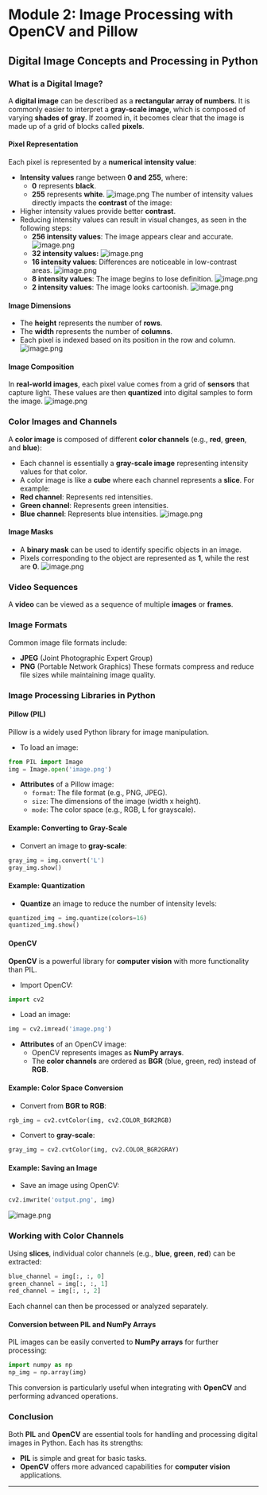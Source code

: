 

# Module 2: Image Processing with OpenCV and Pillow
## Digital Image Concepts and Processing in Python
### What is a Digital Image?
A **digital image** can be described as a **rectangular array of numbers**. It is commonly easier to interpret a **gray-scale image**, which is composed of varying **shades of gray**. If zoomed in, it becomes clear that the image is made up of a grid of blocks called **pixels**.
#### Pixel Representation
Each pixel is represented by a **numerical intensity value**:
- **Intensity values** range between **0 and 255**, where:
	- **0** represents **black**.
	- **255** represents **white**.
![image.png](https://prod-files-secure.s3.us-west-2.amazonaws.com/03e82b26-cccb-4906-bb56-adabcbdc0655/fa1bb4aa-313a-44c2-a7b3-7fa4a8432b08/image.png?X-Amz-Algorithm=AWS4-HMAC-SHA256&X-Amz-Content-Sha256=UNSIGNED-PAYLOAD&X-Amz-Credential=ASIAZI2LB4667GX2KORW%2F20250323%2Fus-west-2%2Fs3%2Faws4_request&X-Amz-Date=20250323T004416Z&X-Amz-Expires=3600&X-Amz-Security-Token=IQoJb3JpZ2luX2VjEGwaCXVzLXdlc3QtMiJHMEUCIQCjZuCVgemtGa2eLSIYtigEOUqbul3ueFlTjfBty%2Fh7MAIgMijAv2bIsJohwyfNtFrf%2BmnKYtNg0TaKxibmpCQS3ywqiAQIxf%2F%2F%2F%2F%2F%2F%2F%2F%2F%2FARAAGgw2Mzc0MjMxODM4MDUiDCJAAPpXhmW%2FwcUe0ircA8Ku2di%2FGLCrmbNF8f6skNIhcsuOu909OvJXRivP%2FgOV2SZ7y%2BoqS8nqQQsgmUza8lOfoTnfGLVR%2FzzHif%2BPuYgdeZKgSWRx6ZiOTKCPClDG1q%2FrBtry5zNn6WDoSWNlmC7%2BTcHAVuaPl1GWzpC9gccYgbNbPvVIcb%2BR2y5EneFc72Ea0VI62FGaZlUPPbaKYvUtMhWoBbVMb36A3qJn7X6vchgM9eRaOaMjG2BVr3kH%2BYe8CA8o4lKEnA4TFxCTkQj78nfXd3nRYw597TJVxtP%2BwccFsboBZ4LhMo%2FyxC19igOz6skfCKjrk2wd5xhfQjVTqYWZINiRZ1C7HyN%2B7sTsU6JRl%2FhEuPn5p7UNxvX%2F0vbSQyW4ZD2qw%2B2aSnbmGdZjJan6Hr%2FOmZag0oe2hDKMJinbRJOVYX%2BO24F6hvAozDcWK0rT6Kl0DE5k1VqJ5Uw7W6HXuKs4D0TohJVpZQwRx265q57myLfKlENE9IUZdoQAJpWRgx%2F8YDspEGINPaJ80FiZF3eV8i4M%2Bg54j%2F%2BN295ykKRcv0ftm%2BM5vHMBf9onbengZb8LWyq1pUyQ1%2FpaM6gL4umKnVxL3x%2F5n1nF%2FU7hZ9TR21rga3epFpMV7p4sPx%2Bnt8aXIrxUMOK1%2FL4GOqUBNDCwC3eCpLk1knPlURpXMr9cdGABmwFKCwBzpysWD4BwkYcfhAytn%2FAbe5gG5tX%2BHwwJ7h3CkGLMv%2B1GlJS6wQn9Lck04RAWbRSRo0zT1XUGKwGOz1LuTaW%2BMygUQf8lwiFPqZOfWGQAdAUTMVZ3Jh1YascdQMEubL004VWFxZS5RW8V3pMNifxvrOo%2BRlUSBcAdjOZNFH8ufKpo4%2FNcP7auEemx&X-Amz-Signature=1866cafbb2bf699e99745ac9e99a46e0ac252e81d7d22f1b50471f2a43076d96&X-Amz-SignedHeaders=host&x-id=GetObject)
The number of intensity values directly impacts the **contrast** of the image:
- Higher intensity values provide better **contrast**.
- Reducing intensity values can result in visual changes, as seen in the following steps:
	- **256 intensity values**: The image appears clear and accurate.
![image.png](https://prod-files-secure.s3.us-west-2.amazonaws.com/03e82b26-cccb-4906-bb56-adabcbdc0655/0de7dfb4-99dc-4b87-8932-5165b3c3b775/image.png?X-Amz-Algorithm=AWS4-HMAC-SHA256&X-Amz-Content-Sha256=UNSIGNED-PAYLOAD&X-Amz-Credential=ASIAZI2LB4667Y6OZWK4%2F20250323%2Fus-west-2%2Fs3%2Faws4_request&X-Amz-Date=20250323T004416Z&X-Amz-Expires=3600&X-Amz-Security-Token=IQoJb3JpZ2luX2VjEG0aCXVzLXdlc3QtMiJHMEUCIQCIhCFkW1%2BUDXgOAto9XoTaj%2BULVDaJEc9ZeCEer3JbjwIgX8UQaMTAhBxYJiOx8%2Fs8lnJIg%2BEQ7FDTsAdFCpi6Ui4qiAQIxf%2F%2F%2F%2F%2F%2F%2F%2F%2F%2FARAAGgw2Mzc0MjMxODM4MDUiDDAANKWglLOUEr5e9CrcA%2Fhm1xjH3TF1B4IH8BH%2BbAOjRJ2NuvoQxYzWtMt%2FvdVQxBKGOlB9LQQdqVo1KDSIUHVaxlzdiMWlPWGfL%2BAEn6WDAfvrCRYwkmouzfagMVn6CwfNTSdVKl%2B6ciEV9lyJUnIp%2B2jCYuhv7TF%2Fk76UF3%2Fucv6pVZI2LNaUO8nPOKPcvKSqL7qBkkQ%2F1HH8O80WCt9QcDPbPx4giY5QZo8vVA5aTHBG45CrUhAZjhMWiX6ZrxykQuieoTYItDtInYhwNq6fIluhGaBRFVGf4UC%2BDkohDaQUwseCfBxe3EmZAkT5KZN4xASqKZl7picpOJKCTxdS14IQCh1gC%2FYAIh%2BYVcpedzLw3fxUmFHnL6HPhhUcqrZ9ww5wDCPYF3bj%2FaLclPVVwN5IQN4OqVqwnOQykiOv%2FtZ9MTZKM1bQr%2BI3JunPrFNup%2FGAyBwZ%2BGc1RzBVh2vvsty4Bu0bREoQbDygUVbtaa7I5%2BeFJbg0v7mVCWocuHhFY0hDzesCCOilZFZvhk%2F2tQqQCBieaDGz6yuq0%2Fq8cU43n6USKaCkJK7eyvHNrpjnGsBEneT3A%2Bq0T2Ottaipd1fCrfk%2Fmg%2B9Pfh0z0WxtenjGoDuXfUgQBfO%2Fdl%2FVVtR7qiS8f%2BC9hPHMJu2%2FL4GOqUBtMY4pAc%2Byg8VAXZILmukZw8jAbiJhQgwi3BzvMSh0UCmYjw1dMdErv248ipsclQc8Vr5kj4Bhi2ebzQ0gwAnpeFdREHvf%2FBNlPk0Ob09W9CTFanVYRQmdmim9uQCGjRRjuzzrwo9%2BFb%2Bk9pbHDzun%2Bwgz1aq5UY5krSbRwcPlAKP2uvXrQhNPKH%2Fn9KuaYyxRwJ3LI0odaiqVG7L1M3LdB6kC64n&X-Amz-Signature=65c6ef130ab3aa14de81d2a300f6ffb27d8a7c10a5f8afc8167d404473f877b3&X-Amz-SignedHeaders=host&x-id=GetObject)
	- **32 intensity values:**
![image.png](https://prod-files-secure.s3.us-west-2.amazonaws.com/03e82b26-cccb-4906-bb56-adabcbdc0655/7eb81f08-b190-4c5a-ba2b-2a498a15b2c4/image.png?X-Amz-Algorithm=AWS4-HMAC-SHA256&X-Amz-Content-Sha256=UNSIGNED-PAYLOAD&X-Amz-Credential=ASIAZI2LB4667Y6OZWK4%2F20250323%2Fus-west-2%2Fs3%2Faws4_request&X-Amz-Date=20250323T004416Z&X-Amz-Expires=3600&X-Amz-Security-Token=IQoJb3JpZ2luX2VjEG0aCXVzLXdlc3QtMiJHMEUCIQCIhCFkW1%2BUDXgOAto9XoTaj%2BULVDaJEc9ZeCEer3JbjwIgX8UQaMTAhBxYJiOx8%2Fs8lnJIg%2BEQ7FDTsAdFCpi6Ui4qiAQIxf%2F%2F%2F%2F%2F%2F%2F%2F%2F%2FARAAGgw2Mzc0MjMxODM4MDUiDDAANKWglLOUEr5e9CrcA%2Fhm1xjH3TF1B4IH8BH%2BbAOjRJ2NuvoQxYzWtMt%2FvdVQxBKGOlB9LQQdqVo1KDSIUHVaxlzdiMWlPWGfL%2BAEn6WDAfvrCRYwkmouzfagMVn6CwfNTSdVKl%2B6ciEV9lyJUnIp%2B2jCYuhv7TF%2Fk76UF3%2Fucv6pVZI2LNaUO8nPOKPcvKSqL7qBkkQ%2F1HH8O80WCt9QcDPbPx4giY5QZo8vVA5aTHBG45CrUhAZjhMWiX6ZrxykQuieoTYItDtInYhwNq6fIluhGaBRFVGf4UC%2BDkohDaQUwseCfBxe3EmZAkT5KZN4xASqKZl7picpOJKCTxdS14IQCh1gC%2FYAIh%2BYVcpedzLw3fxUmFHnL6HPhhUcqrZ9ww5wDCPYF3bj%2FaLclPVVwN5IQN4OqVqwnOQykiOv%2FtZ9MTZKM1bQr%2BI3JunPrFNup%2FGAyBwZ%2BGc1RzBVh2vvsty4Bu0bREoQbDygUVbtaa7I5%2BeFJbg0v7mVCWocuHhFY0hDzesCCOilZFZvhk%2F2tQqQCBieaDGz6yuq0%2Fq8cU43n6USKaCkJK7eyvHNrpjnGsBEneT3A%2Bq0T2Ottaipd1fCrfk%2Fmg%2B9Pfh0z0WxtenjGoDuXfUgQBfO%2Fdl%2FVVtR7qiS8f%2BC9hPHMJu2%2FL4GOqUBtMY4pAc%2Byg8VAXZILmukZw8jAbiJhQgwi3BzvMSh0UCmYjw1dMdErv248ipsclQc8Vr5kj4Bhi2ebzQ0gwAnpeFdREHvf%2FBNlPk0Ob09W9CTFanVYRQmdmim9uQCGjRRjuzzrwo9%2BFb%2Bk9pbHDzun%2Bwgz1aq5UY5krSbRwcPlAKP2uvXrQhNPKH%2Fn9KuaYyxRwJ3LI0odaiqVG7L1M3LdB6kC64n&X-Amz-Signature=4ea18c564c2d569139a9d49420411b38e2caa03ad634cdc94db076e696f8f27a&X-Amz-SignedHeaders=host&x-id=GetObject)
	- **16 intensity values**: Differences are noticeable in low-contrast areas.
![image.png](https://prod-files-secure.s3.us-west-2.amazonaws.com/03e82b26-cccb-4906-bb56-adabcbdc0655/6bf56d44-9a14-4b7b-98c2-1f00b8630f0c/image.png?X-Amz-Algorithm=AWS4-HMAC-SHA256&X-Amz-Content-Sha256=UNSIGNED-PAYLOAD&X-Amz-Credential=ASIAZI2LB4667Y6OZWK4%2F20250323%2Fus-west-2%2Fs3%2Faws4_request&X-Amz-Date=20250323T004416Z&X-Amz-Expires=3600&X-Amz-Security-Token=IQoJb3JpZ2luX2VjEG0aCXVzLXdlc3QtMiJHMEUCIQCIhCFkW1%2BUDXgOAto9XoTaj%2BULVDaJEc9ZeCEer3JbjwIgX8UQaMTAhBxYJiOx8%2Fs8lnJIg%2BEQ7FDTsAdFCpi6Ui4qiAQIxf%2F%2F%2F%2F%2F%2F%2F%2F%2F%2FARAAGgw2Mzc0MjMxODM4MDUiDDAANKWglLOUEr5e9CrcA%2Fhm1xjH3TF1B4IH8BH%2BbAOjRJ2NuvoQxYzWtMt%2FvdVQxBKGOlB9LQQdqVo1KDSIUHVaxlzdiMWlPWGfL%2BAEn6WDAfvrCRYwkmouzfagMVn6CwfNTSdVKl%2B6ciEV9lyJUnIp%2B2jCYuhv7TF%2Fk76UF3%2Fucv6pVZI2LNaUO8nPOKPcvKSqL7qBkkQ%2F1HH8O80WCt9QcDPbPx4giY5QZo8vVA5aTHBG45CrUhAZjhMWiX6ZrxykQuieoTYItDtInYhwNq6fIluhGaBRFVGf4UC%2BDkohDaQUwseCfBxe3EmZAkT5KZN4xASqKZl7picpOJKCTxdS14IQCh1gC%2FYAIh%2BYVcpedzLw3fxUmFHnL6HPhhUcqrZ9ww5wDCPYF3bj%2FaLclPVVwN5IQN4OqVqwnOQykiOv%2FtZ9MTZKM1bQr%2BI3JunPrFNup%2FGAyBwZ%2BGc1RzBVh2vvsty4Bu0bREoQbDygUVbtaa7I5%2BeFJbg0v7mVCWocuHhFY0hDzesCCOilZFZvhk%2F2tQqQCBieaDGz6yuq0%2Fq8cU43n6USKaCkJK7eyvHNrpjnGsBEneT3A%2Bq0T2Ottaipd1fCrfk%2Fmg%2B9Pfh0z0WxtenjGoDuXfUgQBfO%2Fdl%2FVVtR7qiS8f%2BC9hPHMJu2%2FL4GOqUBtMY4pAc%2Byg8VAXZILmukZw8jAbiJhQgwi3BzvMSh0UCmYjw1dMdErv248ipsclQc8Vr5kj4Bhi2ebzQ0gwAnpeFdREHvf%2FBNlPk0Ob09W9CTFanVYRQmdmim9uQCGjRRjuzzrwo9%2BFb%2Bk9pbHDzun%2Bwgz1aq5UY5krSbRwcPlAKP2uvXrQhNPKH%2Fn9KuaYyxRwJ3LI0odaiqVG7L1M3LdB6kC64n&X-Amz-Signature=45b1ebe4a6b4fd2ec4950ee8c646e5295adc71ca00bf01762b244245e29e6c70&X-Amz-SignedHeaders=host&x-id=GetObject)
	- **8 intensity values**: The image begins to lose definition.
![image.png](https://prod-files-secure.s3.us-west-2.amazonaws.com/03e82b26-cccb-4906-bb56-adabcbdc0655/cca05878-ca1a-43e0-8bec-1d146756f9ae/image.png?X-Amz-Algorithm=AWS4-HMAC-SHA256&X-Amz-Content-Sha256=UNSIGNED-PAYLOAD&X-Amz-Credential=ASIAZI2LB4667Y6OZWK4%2F20250323%2Fus-west-2%2Fs3%2Faws4_request&X-Amz-Date=20250323T004416Z&X-Amz-Expires=3600&X-Amz-Security-Token=IQoJb3JpZ2luX2VjEG0aCXVzLXdlc3QtMiJHMEUCIQCIhCFkW1%2BUDXgOAto9XoTaj%2BULVDaJEc9ZeCEer3JbjwIgX8UQaMTAhBxYJiOx8%2Fs8lnJIg%2BEQ7FDTsAdFCpi6Ui4qiAQIxf%2F%2F%2F%2F%2F%2F%2F%2F%2F%2FARAAGgw2Mzc0MjMxODM4MDUiDDAANKWglLOUEr5e9CrcA%2Fhm1xjH3TF1B4IH8BH%2BbAOjRJ2NuvoQxYzWtMt%2FvdVQxBKGOlB9LQQdqVo1KDSIUHVaxlzdiMWlPWGfL%2BAEn6WDAfvrCRYwkmouzfagMVn6CwfNTSdVKl%2B6ciEV9lyJUnIp%2B2jCYuhv7TF%2Fk76UF3%2Fucv6pVZI2LNaUO8nPOKPcvKSqL7qBkkQ%2F1HH8O80WCt9QcDPbPx4giY5QZo8vVA5aTHBG45CrUhAZjhMWiX6ZrxykQuieoTYItDtInYhwNq6fIluhGaBRFVGf4UC%2BDkohDaQUwseCfBxe3EmZAkT5KZN4xASqKZl7picpOJKCTxdS14IQCh1gC%2FYAIh%2BYVcpedzLw3fxUmFHnL6HPhhUcqrZ9ww5wDCPYF3bj%2FaLclPVVwN5IQN4OqVqwnOQykiOv%2FtZ9MTZKM1bQr%2BI3JunPrFNup%2FGAyBwZ%2BGc1RzBVh2vvsty4Bu0bREoQbDygUVbtaa7I5%2BeFJbg0v7mVCWocuHhFY0hDzesCCOilZFZvhk%2F2tQqQCBieaDGz6yuq0%2Fq8cU43n6USKaCkJK7eyvHNrpjnGsBEneT3A%2Bq0T2Ottaipd1fCrfk%2Fmg%2B9Pfh0z0WxtenjGoDuXfUgQBfO%2Fdl%2FVVtR7qiS8f%2BC9hPHMJu2%2FL4GOqUBtMY4pAc%2Byg8VAXZILmukZw8jAbiJhQgwi3BzvMSh0UCmYjw1dMdErv248ipsclQc8Vr5kj4Bhi2ebzQ0gwAnpeFdREHvf%2FBNlPk0Ob09W9CTFanVYRQmdmim9uQCGjRRjuzzrwo9%2BFb%2Bk9pbHDzun%2Bwgz1aq5UY5krSbRwcPlAKP2uvXrQhNPKH%2Fn9KuaYyxRwJ3LI0odaiqVG7L1M3LdB6kC64n&X-Amz-Signature=c8360038368e7087d712427d2b0f588630ac1371cf45c46b5e635a074f04ead7&X-Amz-SignedHeaders=host&x-id=GetObject)
	- **2 intensity values**: The image looks cartoonish.
![image.png](https://prod-files-secure.s3.us-west-2.amazonaws.com/03e82b26-cccb-4906-bb56-adabcbdc0655/12da64d7-6b97-44e0-bc2c-52b9c47ce212/image.png?X-Amz-Algorithm=AWS4-HMAC-SHA256&X-Amz-Content-Sha256=UNSIGNED-PAYLOAD&X-Amz-Credential=ASIAZI2LB4667Y6OZWK4%2F20250323%2Fus-west-2%2Fs3%2Faws4_request&X-Amz-Date=20250323T004416Z&X-Amz-Expires=3600&X-Amz-Security-Token=IQoJb3JpZ2luX2VjEG0aCXVzLXdlc3QtMiJHMEUCIQCIhCFkW1%2BUDXgOAto9XoTaj%2BULVDaJEc9ZeCEer3JbjwIgX8UQaMTAhBxYJiOx8%2Fs8lnJIg%2BEQ7FDTsAdFCpi6Ui4qiAQIxf%2F%2F%2F%2F%2F%2F%2F%2F%2F%2FARAAGgw2Mzc0MjMxODM4MDUiDDAANKWglLOUEr5e9CrcA%2Fhm1xjH3TF1B4IH8BH%2BbAOjRJ2NuvoQxYzWtMt%2FvdVQxBKGOlB9LQQdqVo1KDSIUHVaxlzdiMWlPWGfL%2BAEn6WDAfvrCRYwkmouzfagMVn6CwfNTSdVKl%2B6ciEV9lyJUnIp%2B2jCYuhv7TF%2Fk76UF3%2Fucv6pVZI2LNaUO8nPOKPcvKSqL7qBkkQ%2F1HH8O80WCt9QcDPbPx4giY5QZo8vVA5aTHBG45CrUhAZjhMWiX6ZrxykQuieoTYItDtInYhwNq6fIluhGaBRFVGf4UC%2BDkohDaQUwseCfBxe3EmZAkT5KZN4xASqKZl7picpOJKCTxdS14IQCh1gC%2FYAIh%2BYVcpedzLw3fxUmFHnL6HPhhUcqrZ9ww5wDCPYF3bj%2FaLclPVVwN5IQN4OqVqwnOQykiOv%2FtZ9MTZKM1bQr%2BI3JunPrFNup%2FGAyBwZ%2BGc1RzBVh2vvsty4Bu0bREoQbDygUVbtaa7I5%2BeFJbg0v7mVCWocuHhFY0hDzesCCOilZFZvhk%2F2tQqQCBieaDGz6yuq0%2Fq8cU43n6USKaCkJK7eyvHNrpjnGsBEneT3A%2Bq0T2Ottaipd1fCrfk%2Fmg%2B9Pfh0z0WxtenjGoDuXfUgQBfO%2Fdl%2FVVtR7qiS8f%2BC9hPHMJu2%2FL4GOqUBtMY4pAc%2Byg8VAXZILmukZw8jAbiJhQgwi3BzvMSh0UCmYjw1dMdErv248ipsclQc8Vr5kj4Bhi2ebzQ0gwAnpeFdREHvf%2FBNlPk0Ob09W9CTFanVYRQmdmim9uQCGjRRjuzzrwo9%2BFb%2Bk9pbHDzun%2Bwgz1aq5UY5krSbRwcPlAKP2uvXrQhNPKH%2Fn9KuaYyxRwJ3LI0odaiqVG7L1M3LdB6kC64n&X-Amz-Signature=4089f4a715431875f344767c6a5fa768e4c51ec3cd81f502b54a341564761774&X-Amz-SignedHeaders=host&x-id=GetObject)
#### Image Dimensions
- The **height** represents the number of **rows**.
- The **width** represents the number of **columns**.
- Each pixel is indexed based on its position in the row and column.
![image.png](https://prod-files-secure.s3.us-west-2.amazonaws.com/03e82b26-cccb-4906-bb56-adabcbdc0655/ff056335-e79e-4491-b508-30cd45b6c194/image.png?X-Amz-Algorithm=AWS4-HMAC-SHA256&X-Amz-Content-Sha256=UNSIGNED-PAYLOAD&X-Amz-Credential=ASIAZI2LB4667GX2KORW%2F20250323%2Fus-west-2%2Fs3%2Faws4_request&X-Amz-Date=20250323T004416Z&X-Amz-Expires=3600&X-Amz-Security-Token=IQoJb3JpZ2luX2VjEGwaCXVzLXdlc3QtMiJHMEUCIQCjZuCVgemtGa2eLSIYtigEOUqbul3ueFlTjfBty%2Fh7MAIgMijAv2bIsJohwyfNtFrf%2BmnKYtNg0TaKxibmpCQS3ywqiAQIxf%2F%2F%2F%2F%2F%2F%2F%2F%2F%2FARAAGgw2Mzc0MjMxODM4MDUiDCJAAPpXhmW%2FwcUe0ircA8Ku2di%2FGLCrmbNF8f6skNIhcsuOu909OvJXRivP%2FgOV2SZ7y%2BoqS8nqQQsgmUza8lOfoTnfGLVR%2FzzHif%2BPuYgdeZKgSWRx6ZiOTKCPClDG1q%2FrBtry5zNn6WDoSWNlmC7%2BTcHAVuaPl1GWzpC9gccYgbNbPvVIcb%2BR2y5EneFc72Ea0VI62FGaZlUPPbaKYvUtMhWoBbVMb36A3qJn7X6vchgM9eRaOaMjG2BVr3kH%2BYe8CA8o4lKEnA4TFxCTkQj78nfXd3nRYw597TJVxtP%2BwccFsboBZ4LhMo%2FyxC19igOz6skfCKjrk2wd5xhfQjVTqYWZINiRZ1C7HyN%2B7sTsU6JRl%2FhEuPn5p7UNxvX%2F0vbSQyW4ZD2qw%2B2aSnbmGdZjJan6Hr%2FOmZag0oe2hDKMJinbRJOVYX%2BO24F6hvAozDcWK0rT6Kl0DE5k1VqJ5Uw7W6HXuKs4D0TohJVpZQwRx265q57myLfKlENE9IUZdoQAJpWRgx%2F8YDspEGINPaJ80FiZF3eV8i4M%2Bg54j%2F%2BN295ykKRcv0ftm%2BM5vHMBf9onbengZb8LWyq1pUyQ1%2FpaM6gL4umKnVxL3x%2F5n1nF%2FU7hZ9TR21rga3epFpMV7p4sPx%2Bnt8aXIrxUMOK1%2FL4GOqUBNDCwC3eCpLk1knPlURpXMr9cdGABmwFKCwBzpysWD4BwkYcfhAytn%2FAbe5gG5tX%2BHwwJ7h3CkGLMv%2B1GlJS6wQn9Lck04RAWbRSRo0zT1XUGKwGOz1LuTaW%2BMygUQf8lwiFPqZOfWGQAdAUTMVZ3Jh1YascdQMEubL004VWFxZS5RW8V3pMNifxvrOo%2BRlUSBcAdjOZNFH8ufKpo4%2FNcP7auEemx&X-Amz-Signature=18447863d0d31f226ee55ec4fa2784b721465159488be16c5e962fef72ebfbdf&X-Amz-SignedHeaders=host&x-id=GetObject)
#### Image Composition
In **real-world images**, each pixel value comes from a grid of **sensors** that capture light. These values are then **quantized** into digital samples to form the image.
![image.png](https://prod-files-secure.s3.us-west-2.amazonaws.com/03e82b26-cccb-4906-bb56-adabcbdc0655/0c721ea0-409b-4d32-b630-a00d6f170d18/image.png?X-Amz-Algorithm=AWS4-HMAC-SHA256&X-Amz-Content-Sha256=UNSIGNED-PAYLOAD&X-Amz-Credential=ASIAZI2LB4667GX2KORW%2F20250323%2Fus-west-2%2Fs3%2Faws4_request&X-Amz-Date=20250323T004416Z&X-Amz-Expires=3600&X-Amz-Security-Token=IQoJb3JpZ2luX2VjEGwaCXVzLXdlc3QtMiJHMEUCIQCjZuCVgemtGa2eLSIYtigEOUqbul3ueFlTjfBty%2Fh7MAIgMijAv2bIsJohwyfNtFrf%2BmnKYtNg0TaKxibmpCQS3ywqiAQIxf%2F%2F%2F%2F%2F%2F%2F%2F%2F%2FARAAGgw2Mzc0MjMxODM4MDUiDCJAAPpXhmW%2FwcUe0ircA8Ku2di%2FGLCrmbNF8f6skNIhcsuOu909OvJXRivP%2FgOV2SZ7y%2BoqS8nqQQsgmUza8lOfoTnfGLVR%2FzzHif%2BPuYgdeZKgSWRx6ZiOTKCPClDG1q%2FrBtry5zNn6WDoSWNlmC7%2BTcHAVuaPl1GWzpC9gccYgbNbPvVIcb%2BR2y5EneFc72Ea0VI62FGaZlUPPbaKYvUtMhWoBbVMb36A3qJn7X6vchgM9eRaOaMjG2BVr3kH%2BYe8CA8o4lKEnA4TFxCTkQj78nfXd3nRYw597TJVxtP%2BwccFsboBZ4LhMo%2FyxC19igOz6skfCKjrk2wd5xhfQjVTqYWZINiRZ1C7HyN%2B7sTsU6JRl%2FhEuPn5p7UNxvX%2F0vbSQyW4ZD2qw%2B2aSnbmGdZjJan6Hr%2FOmZag0oe2hDKMJinbRJOVYX%2BO24F6hvAozDcWK0rT6Kl0DE5k1VqJ5Uw7W6HXuKs4D0TohJVpZQwRx265q57myLfKlENE9IUZdoQAJpWRgx%2F8YDspEGINPaJ80FiZF3eV8i4M%2Bg54j%2F%2BN295ykKRcv0ftm%2BM5vHMBf9onbengZb8LWyq1pUyQ1%2FpaM6gL4umKnVxL3x%2F5n1nF%2FU7hZ9TR21rga3epFpMV7p4sPx%2Bnt8aXIrxUMOK1%2FL4GOqUBNDCwC3eCpLk1knPlURpXMr9cdGABmwFKCwBzpysWD4BwkYcfhAytn%2FAbe5gG5tX%2BHwwJ7h3CkGLMv%2B1GlJS6wQn9Lck04RAWbRSRo0zT1XUGKwGOz1LuTaW%2BMygUQf8lwiFPqZOfWGQAdAUTMVZ3Jh1YascdQMEubL004VWFxZS5RW8V3pMNifxvrOo%2BRlUSBcAdjOZNFH8ufKpo4%2FNcP7auEemx&X-Amz-Signature=d40041d121971c91310dae86b6d3901e32689b7d870cb0741db38e5a2401db9e&X-Amz-SignedHeaders=host&x-id=GetObject)
### Color Images and Channels
A **color image** is composed of different **color channels** (e.g., **red**, **green**, and **blue**):
- Each channel is essentially a **gray-scale image** representing intensity values for that color.
- A color image is like a **cube** where each channel represents a **slice**.
For example:
- **Red channel**: Represents red intensities.
- **Green channel**: Represents green intensities.
- **Blue channel**: Represents blue intensities.
![image.png](https://prod-files-secure.s3.us-west-2.amazonaws.com/03e82b26-cccb-4906-bb56-adabcbdc0655/c0cc17c9-842f-413f-82e8-f3f44278cf74/image.png?X-Amz-Algorithm=AWS4-HMAC-SHA256&X-Amz-Content-Sha256=UNSIGNED-PAYLOAD&X-Amz-Credential=ASIAZI2LB4667GX2KORW%2F20250323%2Fus-west-2%2Fs3%2Faws4_request&X-Amz-Date=20250323T004416Z&X-Amz-Expires=3600&X-Amz-Security-Token=IQoJb3JpZ2luX2VjEGwaCXVzLXdlc3QtMiJHMEUCIQCjZuCVgemtGa2eLSIYtigEOUqbul3ueFlTjfBty%2Fh7MAIgMijAv2bIsJohwyfNtFrf%2BmnKYtNg0TaKxibmpCQS3ywqiAQIxf%2F%2F%2F%2F%2F%2F%2F%2F%2F%2FARAAGgw2Mzc0MjMxODM4MDUiDCJAAPpXhmW%2FwcUe0ircA8Ku2di%2FGLCrmbNF8f6skNIhcsuOu909OvJXRivP%2FgOV2SZ7y%2BoqS8nqQQsgmUza8lOfoTnfGLVR%2FzzHif%2BPuYgdeZKgSWRx6ZiOTKCPClDG1q%2FrBtry5zNn6WDoSWNlmC7%2BTcHAVuaPl1GWzpC9gccYgbNbPvVIcb%2BR2y5EneFc72Ea0VI62FGaZlUPPbaKYvUtMhWoBbVMb36A3qJn7X6vchgM9eRaOaMjG2BVr3kH%2BYe8CA8o4lKEnA4TFxCTkQj78nfXd3nRYw597TJVxtP%2BwccFsboBZ4LhMo%2FyxC19igOz6skfCKjrk2wd5xhfQjVTqYWZINiRZ1C7HyN%2B7sTsU6JRl%2FhEuPn5p7UNxvX%2F0vbSQyW4ZD2qw%2B2aSnbmGdZjJan6Hr%2FOmZag0oe2hDKMJinbRJOVYX%2BO24F6hvAozDcWK0rT6Kl0DE5k1VqJ5Uw7W6HXuKs4D0TohJVpZQwRx265q57myLfKlENE9IUZdoQAJpWRgx%2F8YDspEGINPaJ80FiZF3eV8i4M%2Bg54j%2F%2BN295ykKRcv0ftm%2BM5vHMBf9onbengZb8LWyq1pUyQ1%2FpaM6gL4umKnVxL3x%2F5n1nF%2FU7hZ9TR21rga3epFpMV7p4sPx%2Bnt8aXIrxUMOK1%2FL4GOqUBNDCwC3eCpLk1knPlURpXMr9cdGABmwFKCwBzpysWD4BwkYcfhAytn%2FAbe5gG5tX%2BHwwJ7h3CkGLMv%2B1GlJS6wQn9Lck04RAWbRSRo0zT1XUGKwGOz1LuTaW%2BMygUQf8lwiFPqZOfWGQAdAUTMVZ3Jh1YascdQMEubL004VWFxZS5RW8V3pMNifxvrOo%2BRlUSBcAdjOZNFH8ufKpo4%2FNcP7auEemx&X-Amz-Signature=b0dc9291ddd8b4a7cfbffa742981dedaa474f1a20139cb9903c4eff320f58393&X-Amz-SignedHeaders=host&x-id=GetObject)
#### Image Masks
- A **binary mask** can be used to identify specific objects in an image.
- Pixels corresponding to the object are represented as **1**, while the rest are **0**.
![image.png](https://prod-files-secure.s3.us-west-2.amazonaws.com/03e82b26-cccb-4906-bb56-adabcbdc0655/667eab4d-d19d-4618-81d0-663b6beb002c/image.png?X-Amz-Algorithm=AWS4-HMAC-SHA256&X-Amz-Content-Sha256=UNSIGNED-PAYLOAD&X-Amz-Credential=ASIAZI2LB4667GX2KORW%2F20250323%2Fus-west-2%2Fs3%2Faws4_request&X-Amz-Date=20250323T004416Z&X-Amz-Expires=3600&X-Amz-Security-Token=IQoJb3JpZ2luX2VjEGwaCXVzLXdlc3QtMiJHMEUCIQCjZuCVgemtGa2eLSIYtigEOUqbul3ueFlTjfBty%2Fh7MAIgMijAv2bIsJohwyfNtFrf%2BmnKYtNg0TaKxibmpCQS3ywqiAQIxf%2F%2F%2F%2F%2F%2F%2F%2F%2F%2FARAAGgw2Mzc0MjMxODM4MDUiDCJAAPpXhmW%2FwcUe0ircA8Ku2di%2FGLCrmbNF8f6skNIhcsuOu909OvJXRivP%2FgOV2SZ7y%2BoqS8nqQQsgmUza8lOfoTnfGLVR%2FzzHif%2BPuYgdeZKgSWRx6ZiOTKCPClDG1q%2FrBtry5zNn6WDoSWNlmC7%2BTcHAVuaPl1GWzpC9gccYgbNbPvVIcb%2BR2y5EneFc72Ea0VI62FGaZlUPPbaKYvUtMhWoBbVMb36A3qJn7X6vchgM9eRaOaMjG2BVr3kH%2BYe8CA8o4lKEnA4TFxCTkQj78nfXd3nRYw597TJVxtP%2BwccFsboBZ4LhMo%2FyxC19igOz6skfCKjrk2wd5xhfQjVTqYWZINiRZ1C7HyN%2B7sTsU6JRl%2FhEuPn5p7UNxvX%2F0vbSQyW4ZD2qw%2B2aSnbmGdZjJan6Hr%2FOmZag0oe2hDKMJinbRJOVYX%2BO24F6hvAozDcWK0rT6Kl0DE5k1VqJ5Uw7W6HXuKs4D0TohJVpZQwRx265q57myLfKlENE9IUZdoQAJpWRgx%2F8YDspEGINPaJ80FiZF3eV8i4M%2Bg54j%2F%2BN295ykKRcv0ftm%2BM5vHMBf9onbengZb8LWyq1pUyQ1%2FpaM6gL4umKnVxL3x%2F5n1nF%2FU7hZ9TR21rga3epFpMV7p4sPx%2Bnt8aXIrxUMOK1%2FL4GOqUBNDCwC3eCpLk1knPlURpXMr9cdGABmwFKCwBzpysWD4BwkYcfhAytn%2FAbe5gG5tX%2BHwwJ7h3CkGLMv%2B1GlJS6wQn9Lck04RAWbRSRo0zT1XUGKwGOz1LuTaW%2BMygUQf8lwiFPqZOfWGQAdAUTMVZ3Jh1YascdQMEubL004VWFxZS5RW8V3pMNifxvrOo%2BRlUSBcAdjOZNFH8ufKpo4%2FNcP7auEemx&X-Amz-Signature=0a87bde2925865d5be262887528aa220042ab38d208b07772ff881305bfdc615&X-Amz-SignedHeaders=host&x-id=GetObject)
### Video Sequences
A **video** can be viewed as a sequence of multiple **images** or **frames**.
### Image Formats
Common image file formats include:
- **JPEG** (Joint Photographic Expert Group)
- **PNG** (Portable Network Graphics)
These formats compress and reduce file sizes while maintaining image quality.
### Image Processing Libraries in Python
#### Pillow (PIL)
Pillow is a widely used Python library for image manipulation.
- To load an image:
```python
from PIL import Image
img = Image.open('image.png')
```
- **Attributes** of a Pillow image:
	- `format`: The file format (e.g., PNG, JPEG).
	- `size`: The dimensions of the image (width x height).
	- `mode`: The color space (e.g., RGB, L for grayscale).
#### Example: Converting to Gray-Scale
- Convert an image to **gray-scale**:
```python
gray_img = img.convert('L')
gray_img.show()
```
#### Example: Quantization
- **Quantize** an image to reduce the number of intensity levels:
```python
quantized_img = img.quantize(colors=16)
quantized_img.show()
```
#### OpenCV
**OpenCV** is a powerful library for **computer vision** with more functionality than PIL.
- Import OpenCV:
```python
import cv2
```
- Load an image:
```python
img = cv2.imread('image.png')
```
- **Attributes** of an OpenCV image:
	- OpenCV represents images as **NumPy arrays**.
	- The **color channels** are ordered as **BGR** (blue, green, red) instead of **RGB**.
#### Example: Color Space Conversion
- Convert from **BGR to RGB**:
```python
rgb_img = cv2.cvtColor(img, cv2.COLOR_BGR2RGB)
```
- Convert to **gray-scale**:
```python
gray_img = cv2.cvtColor(img, cv2.COLOR_BGR2GRAY)
```
#### Example: Saving an Image
- Save an image using OpenCV:
```python
cv2.imwrite('output.png', img)
```
![image.png](https://prod-files-secure.s3.us-west-2.amazonaws.com/03e82b26-cccb-4906-bb56-adabcbdc0655/25fcc977-54ea-484c-997e-9b6bd016f347/image.png?X-Amz-Algorithm=AWS4-HMAC-SHA256&X-Amz-Content-Sha256=UNSIGNED-PAYLOAD&X-Amz-Credential=ASIAZI2LB4667GX2KORW%2F20250323%2Fus-west-2%2Fs3%2Faws4_request&X-Amz-Date=20250323T004416Z&X-Amz-Expires=3600&X-Amz-Security-Token=IQoJb3JpZ2luX2VjEGwaCXVzLXdlc3QtMiJHMEUCIQCjZuCVgemtGa2eLSIYtigEOUqbul3ueFlTjfBty%2Fh7MAIgMijAv2bIsJohwyfNtFrf%2BmnKYtNg0TaKxibmpCQS3ywqiAQIxf%2F%2F%2F%2F%2F%2F%2F%2F%2F%2FARAAGgw2Mzc0MjMxODM4MDUiDCJAAPpXhmW%2FwcUe0ircA8Ku2di%2FGLCrmbNF8f6skNIhcsuOu909OvJXRivP%2FgOV2SZ7y%2BoqS8nqQQsgmUza8lOfoTnfGLVR%2FzzHif%2BPuYgdeZKgSWRx6ZiOTKCPClDG1q%2FrBtry5zNn6WDoSWNlmC7%2BTcHAVuaPl1GWzpC9gccYgbNbPvVIcb%2BR2y5EneFc72Ea0VI62FGaZlUPPbaKYvUtMhWoBbVMb36A3qJn7X6vchgM9eRaOaMjG2BVr3kH%2BYe8CA8o4lKEnA4TFxCTkQj78nfXd3nRYw597TJVxtP%2BwccFsboBZ4LhMo%2FyxC19igOz6skfCKjrk2wd5xhfQjVTqYWZINiRZ1C7HyN%2B7sTsU6JRl%2FhEuPn5p7UNxvX%2F0vbSQyW4ZD2qw%2B2aSnbmGdZjJan6Hr%2FOmZag0oe2hDKMJinbRJOVYX%2BO24F6hvAozDcWK0rT6Kl0DE5k1VqJ5Uw7W6HXuKs4D0TohJVpZQwRx265q57myLfKlENE9IUZdoQAJpWRgx%2F8YDspEGINPaJ80FiZF3eV8i4M%2Bg54j%2F%2BN295ykKRcv0ftm%2BM5vHMBf9onbengZb8LWyq1pUyQ1%2FpaM6gL4umKnVxL3x%2F5n1nF%2FU7hZ9TR21rga3epFpMV7p4sPx%2Bnt8aXIrxUMOK1%2FL4GOqUBNDCwC3eCpLk1knPlURpXMr9cdGABmwFKCwBzpysWD4BwkYcfhAytn%2FAbe5gG5tX%2BHwwJ7h3CkGLMv%2B1GlJS6wQn9Lck04RAWbRSRo0zT1XUGKwGOz1LuTaW%2BMygUQf8lwiFPqZOfWGQAdAUTMVZ3Jh1YascdQMEubL004VWFxZS5RW8V3pMNifxvrOo%2BRlUSBcAdjOZNFH8ufKpo4%2FNcP7auEemx&X-Amz-Signature=f7137696c0f934c91269f59690212f8ad8e47d9a1f30bf0dc99c7760b186e937&X-Amz-SignedHeaders=host&x-id=GetObject)
### Working with Color Channels
Using **slices**, individual color channels (e.g., **blue**, **green**, **red**) can be extracted:
```python
blue_channel = img[:, :, 0]
green_channel = img[:, :, 1]
red_channel = img[:, :, 2]
```
Each channel can then be processed or analyzed separately.
#### Conversion between PIL and NumPy Arrays
PIL images can be easily converted to **NumPy arrays** for further processing:
```python
import numpy as np
np_img = np.array(img)
```
This conversion is particularly useful when integrating with **OpenCV** and performing advanced operations.
### Conclusion
Both **PIL** and **OpenCV** are essential tools for handling and processing digital images in Python. Each has its strengths:
- **PIL** is simple and great for basic tasks.
- **OpenCV** offers more advanced capabilities for **computer vision** applications.
___


